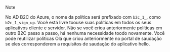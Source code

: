 > [!NOTE]
> No AD B2C do Azure, o nome da política será prefixado com `b2c_1_`, como `b2c_1_sign_up`.  Você está livre toouse suas políticas em todos os seus aplicativos cliente e servidor.  Não se você criou anteriormente políticas em outro B2C passo a passo, há nenhuma necessidade toodo novamente. Você pode reutilizar políticas Olá que criou anteriormente no portal de saudação se eles corresponderem a requisitos de saudação do aplicativo hello.
> 
> 

